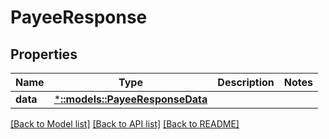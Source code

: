 # PayeeResponse

## Properties

Name | Type | Description | Notes
------------ | ------------- | ------------- | -------------
**data** | [***::models::PayeeResponseData**](PayeeResponse_data.md) |  | 

[[Back to Model list]](../README.md#documentation-for-models) [[Back to API list]](../README.md#documentation-for-api-endpoints) [[Back to README]](../README.md)


